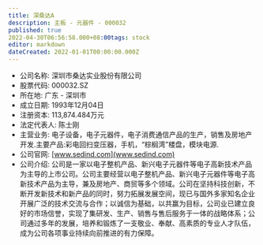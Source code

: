 ```yaml
---
title: 深桑达A
description: 主板 - 元器件 - 000032
published: true
2022-04-30T06:56:58.000+08:00tags: stock
editor: markdown
dateCreated: 2022-01-01T00:00:00.000Z
---
```


- 公司名称: 深圳市桑达实业股份有限公司
- 股票代码: 000032.SZ
- 所在地: 广东 - 深圳市
- 成立日期: 1993年12月04日
- 注册资本: 113,874.484万元
- 法定代表人: 陈士刚
- 主营业务: 电子设备，电子元器件，电子消费通信产品的生产，销售及房地产开发.主要产品:彩电回扫变压器，手机，“棕榈湾”楼盘，模块电源.
- 公司官网: [www.sedind.com](www.sedind.com)
- 公司介绍: 公司是一家以电子整机产品、新兴电子元器件等电子高新技术产品为主导的上市公司。公司主要经营以电子整机产品、新兴电子元器件等电子高新技术产品为主导，兼及房地产、商贸等多个领域。公司在坚持科技创新，不断开发新技术和新产品的同时，努力拓展发展空间，现已与国外多家知名企业开展广泛的技术交流与合作；以诚信为基础，以共赢为目标，公司业已建立良好的市场信誉，实现了集研发、生产、销售与售后服务于一体的战略体系；公司通过多年的发展，培养和锻炼了一支敬业、奉献、高素质的专业人才队伍，成为公司各项事业持续向前推进的有力保障。


